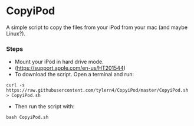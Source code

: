 # CopyiPod

A simple script to copy the files from your iPod from your mac (and maybe Linux?).

### Steps
* Mount your iPod in hard drive mode.
* (https://support.apple.com/en-us/HT201544)
* To download the script. Open a terminal and run:

```
curl -s https://raw.githubusercontent.com/tylern4/CopyiPod/master/CopyiPod.sh > CopyiPod.sh
```

* Then run the script with:

```
bash CopyiPod.sh
```
